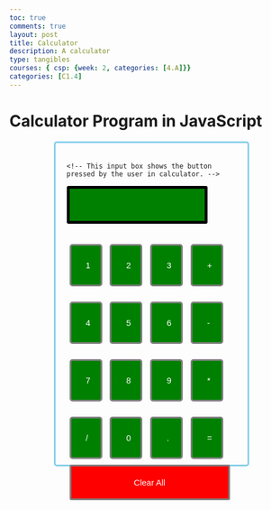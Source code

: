 ```yaml
---
toc: true
comments: true
layout: post
title: Calculator
description: A calculator
type: tangibles
courses: { csp: {week: 2, categories: [4.A]}}
categories: [C1.4]
---
```

<!-- Create a simple Program to build the Calculator in JavaScript using with HTML and CSS web languages. -->
<html lang = "en">
<head>

<style>
body {
    background-image: url('images/gray-cubes.jpg'); 
    background-repeat: no-repeat;
    background-size: cover;
    min-height: 325vh

}

#clear{
width: 285px;
border: 3px solid gray;
	border-radius: 3px;
	padding: 20px;
	background-color: red;
}

.formstyle
{
width: 301px;
height: 530px;
margin: auto;
border: 3px solid skyblue;
border-radius: 5px;
padding: 20px;
}



input
{
width: 20px;
background-color: green;
color: white;
border: 3px solid gray;
	border-radius: 5px;
	padding: 26px;
	margin: 5px;
	font-size: 15px;
}


#calc{
width: 250px;
border: 5px solid black;
	border-radius: 3px;
	padding: 20px;
	margin: auto;
}

</style>

</head>
<body>
<h1> Calculator Program in JavaScript </h1>
<div class= "formstyle">
<form name = "form1">
	
	<!-- This input box shows the button pressed by the user in calculator. -->
  <input id = "calc" type ="text" name = "answer"> <br> <br>
  <!-- Display the calculator button on the screen. -->
  <!-- onclick() function display the number prsses by the user. -->
  <input type = "button" value = "1" onclick = "form1.answer.value += '1' ">
  <input type = "button" value = "2" onclick = "form1.answer.value += '2' ">
  <input type = "button" value = "3" onclick = "form1.answer.value += '3' ">
  <input type = "button" value = "+" onclick = "form1.answer.value += '+' ">
  <br> <br>
  
  <input type = "button" value = "4" onclick = "form1.answer.value += '4' ">
  <input type = "button" value = "5" onclick = "form1.answer.value += '5' ">
  <input type = "button" value = "6" onclick = "form1.answer.value += '6' ">
  <input type = "button" value = "-" onclick = "form1.answer.value += '-' ">
  <br> <br>
  
  <input type = "button" value = "7" onclick = "form1.answer.value += '7' ">
  <input type = "button" value = "8" onclick = "form1.answer.value += '8' ">
  <input type = "button" value = "9" onclick = "form1.answer.value += '9' ">
  <input type = "button" value = "*" onclick = "form1.answer.value += '*' ">
  <br> <br>
  
  
  <input type = "button" value = "/" onclick = "form1.answer.value += '/' ">
  <input type = "button" value = "0" onclick = "form1.answer.value += '0' ">
    <input type = "button" value = "." onclick = "form1.answer.value += '.' ">
	<!-- When we click on the '=' button, the onclick() shows the sum results on the calculator screen. -->
  <input type = "button" value = "=" onclick = "form1.answer.value = eval(form1.answer.value) ">
  <br> 
  <!-- Display the Cancel button and erase all data entered by the user. -->
  <input type = "button" value = "Clear All" onclick = "form1.answer.value = ' ' " id= "clear" >
  <br> 
  
</form>
</div>
</body>
</html>